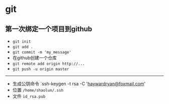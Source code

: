 git
===
第一次绑定一个项目到github
---
* `git init`
* `git add .`
* `git commit -m 'my_message'`
* 在github创建一个仓库
* `git remote add origin http://...`
* `git push -u origin master`

-----
* 生成公钥命令
`ssh-keygen -t rsa -C 'haywardryan@foxmail.com'
* 位置
`/home/shaolun/.ssh`
* 文件
`id_rsa.pub`